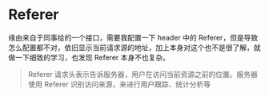 # Referer

缘由来自于同事给的一个接口，需要我配置一下 header 中的 Referer，但是导致怎么配置都不对，依旧显示当前请求源的地址，加上本身对这个也不是很了解，就做一下细致的学习，也发现 Referer 本身不也复杂。

> Referer 请求头表示告诉服务器，用户在访问当前资源之前的位置。服务器使用 Referer 识别访问来源，来进行用户跟踪、统计分析等
